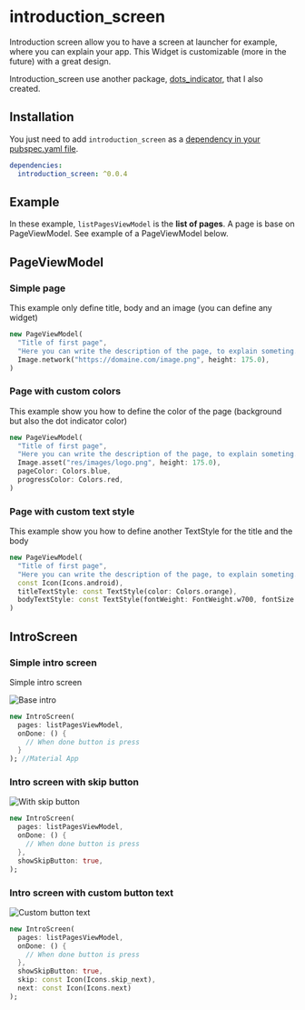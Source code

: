 # introduction_screen

Introduction screen allow you to have a screen at launcher for example, where you can explain your app.
This Widget is customizable (more in the future) with a great design.

Introduction_screen use another package, [dots_indicator](https://github.com/Pyozer/dots_indicator), that I also created.

## Installation

You just need to add `introduction_screen` as a [dependency in your pubspec.yaml file](https://flutter.io/using-packages/).

```yaml
dependencies:
  introduction_screen: ^0.0.4
```

## Example

In these example, `listPagesViewModel` is the **list of pages**. A page is base on PageViewModel. See example of a PageViewModel below.

## PageViewModel

### Simple page

This example only define title, body and an image (you can define any widget)

```dart
new PageViewModel(
  "Title of first page",
  "Here you can write the description of the page, to explain someting...",
  Image.network("https://domaine.com/image.png", height: 175.0),
)
```

### Page with custom colors

This example show you how to define the color of the page (background but also the dot indicator color)

```dart
new PageViewModel(
  "Title of first page",
  "Here you can write the description of the page, to explain someting...",
  Image.asset("res/images/logo.png", height: 175.0),
  pageColor: Colors.blue,
  progressColor: Colors.red,
)
```

### Page with custom text style

This example show you how to define another TextStyle for the title and the body

```dart
new PageViewModel(
  "Title of first page",
  "Here you can write the description of the page, to explain someting...",
  const Icon(Icons.android),
  titleTextStyle: const TextStyle(color: Colors.orange),
  bodyTextStyle: const TextStyle(fontWeight: FontWeight.w700, fontSize: 20.0),
)
```

## IntroScreen

### Simple intro screen

Simple intro screen

![Base intro](https://raw.githubusercontent.com/Pyozer/introduction_screen/master/demo/normal.gif)

```dart
new IntroScreen(
  pages: listPagesViewModel,
  onDone: () {
    // When done button is press
  }
); //Material App
```

### Intro screen with skip button

![With skip button](https://raw.githubusercontent.com/Pyozer/introduction_screen/master/demo/skip.gif)

```dart
new IntroScreen(
  pages: listPagesViewModel,
  onDone: () {
    // When done button is press
  },
  showSkipButton: true,
);
```

### Intro screen with custom button text

![Custom button text](https://raw.githubusercontent.com/Pyozer/introduction_screen/master/demo/custom_buttons.gif)

```dart
new IntroScreen(
  pages: listPagesViewModel,
  onDone: () {
    // When done button is press
  },
  showSkipButton: true,
  skip: const Icon(Icons.skip_next),
  next: const Icon(Icons.next)
);
```
